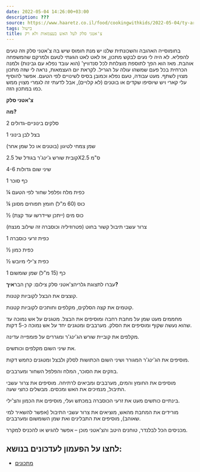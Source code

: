 ```yaml
---
date: 2022-05-04 14:26:00+03:00
description: ???
source: https://www.haaretz.co.il/food/cookingwithkids/2022-05-04/ty-article/00000180-9e4d-d9e1-a9c0-bf5ddf2d0000
tags: בישול
title: צ'אטני סלק לעל האש בעצמאות ולא רק
---
```


בחומוסייה האהובה והשכונתית שלנו יש מנת חומוס שיש בה צ'אטני סלק וזה טעים להפליא. לא היה לי נעים לבקש מתכון, אז לאט לאט הגעתי לטעם ולמרקם שהמשפחה אוהבת. מאז הוא הפך לתוספת מוצלחת לכל סנדוויץ' (הוא עובד נפלא עם גבינות) ולמנה הכרחית בכל פעם שמשהו עולה על הגריל. לקראת יום העצמאות, נראה לי שזה מתכון מצוין לשתף. מעט עבודה, טעם נפלא וכמובן בסיס לשינויים לפי הטעם. אפשר להוסיף עלי קארי ויש שיוסיפו שקדים או בוטנים (לא קלויים), אבל לדעתי זה לגמרי מצוין ממש כמו במתכון הזה.

**צ'אטני סלק**

**מה?**

2 סלקים בינוניים-גדולים

1 בצל לבן בינוני

שמן צמחי לטיגון (בוטנים או כל שמן אחר)

קובית שורש ג'ינג'ר בגודל של 2.5X2.5 ס"מ

4-6 שיני שום גדולות

1 כף סוכר

¼ כפית מלח ופלפל שחור לפי הטעם

¼ כוס (60 מ"ל) חומץ תפוחים מסונן

½ כוס מים (ייתכן שיידרשו עוד קצת)

צרור עשבי תיבול קשור בחוט (פטרוזיליה וכוסברה זה שילוב מנצח)

1 כפית זרעי כוסברה

½ כפית כמון

½ כפית צ'ילי מיובש

1 כף (15 מ"ל) שמן שומשום

 עברו לתצוגת גלריהצ'אטני סלק צילום: קרן הבר**איך?**

קוצצים את הבצל לקוביות קטנות.

קוטמים את קצה הסלקים, מקלפים וחותכים לקוביות קטנות.

מחממים מעט שמן על מחבת רחבה ומוסיפים את הבצל. מטגנים על אש נמוכה עד שהוא נעשה שקוף ומוסיפים את הסלק. מערבבים ומטגנים יחד על אש נמוכה כ-5 דקות.

מקלפים את קוביית שורש הג'ינג'ר ומגררים על פומפייה עדינה.

את שיני השום מקלפים וכותשים.

מוסיפים את הג'ינג'ר המגורר ושיני השום הכתושות לסלק ולבצל ומטגנים כחמש דקות.

בוזקים את הסוכר, המלח והפלפל השחור ומערבבים.

מוסיפים את החומץ והמים, מערבבים ומביאים לרתיחה. מוסיפים את צרור עשבי התיבול, מנמיכים את האש ומכסים. מבשלים כחצי שעה.

בינתיים כותשים מעט את זרעי הכוסברה במכתש ועלי, מוסיפים את הכמון והצ'ילי.

מורידים את המחבת מהאש, מוציאים את צרור עשבי התיבול (אפשר להשאיר למי שאוהב), מוסיפים את התבלינים ואת שמן השומשום ומערבבים.

מכניסים הכל לבלנדר, טוחנים היטב והצ'אטני מוכן – אפשר להגיש או להכניס למקרר.

לחצו על הפעמון לעדכונים בנושא:
------------------------------

* [מתכונים](/ty-tag/recipes-0000017f-da28-dea8-a77f-de6a4ba50000)